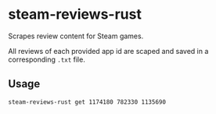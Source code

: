 # steam-reviews-rust

Scrapes review content for Steam games.

All reviews of each provided app id are scaped and saved in a corresponding `.txt` file.

## Usage

```bash
steam-reviews-rust get 1174180 782330 1135690
```
